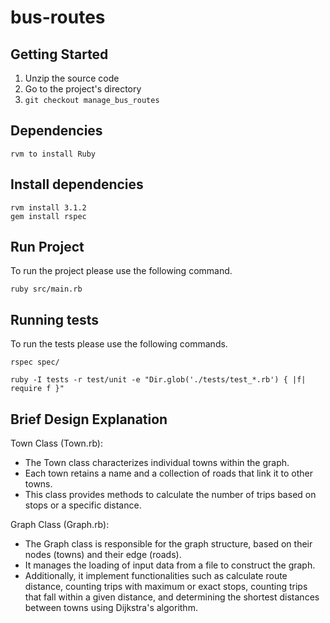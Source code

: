 # bus-routes

## Getting Started
1. Unzip the source code
2. Go to the project's directory
3. `git checkout manage_bus_routes`

## Dependencies
```
rvm to install Ruby
```

## Install dependencies
```
rvm install 3.1.2
gem install rspec
```

## Run Project
To run the project please use the following command.
```
ruby src/main.rb
```

## Running tests
To run the tests please use the following commands.
```
rspec spec/
```

```
ruby -I tests -r test/unit -e "Dir.glob('./tests/test_*.rb') { |f| require f }"
```

## Brief Design Explanation

Town Class (Town.rb):
- The Town class characterizes individual towns within the graph.
- Each town retains a name and a collection of roads that link it to other towns.
- This class provides methods to calculate the number of trips based on stops or a specific distance.

Graph Class (Graph.rb):
- The Graph class is responsible for the graph structure, based on their nodes (towns) and their edge (roads).
- It manages the loading of input data from a file to construct the graph.
- Additionally, it implement functionalities such as calculate route distance, counting trips with maximum or exact stops, counting trips that fall within a given distance, and determining the shortest distances between towns using Dijkstra's algorithm.
